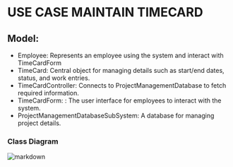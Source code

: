 # USE CASE MAINTAIN TIMECARD

## Model: 
  - Employee: Represents an employee using the system and interact with TimeCardForm
  - TimeCard: Central object for managing details such as start/end dates, status, and work entries.
  - TimeCardController: Connects to ProjectManagementDatabase to fetch required information.
  - TimeCardForm: : The user interface for employees to interact with the system.
  - ProjectManagementDatabaseSubSystem: A database for managing project details.

    
### Class Diagram
![markdown](https://www.planttext.com/api/plantuml/png/X5J1QiCm3BtdAqHFARI7NSieBLst5TOosDZEIYnQ3pikjjCjb7tP3lka_SBYr7OJI6akKPwbf_TaaR-Vtvcng6qfHP8BD0QMSYzKHGJ71Efd3Bom4Lmn3nghUR653KhoIAQKW9LvLAKMbSUOAZD1iCOl1vkv4EgJJXG01yKPh0fB6dFxpktkbKlAKRDxfMKwJBuJhoZW7KK1Z8gYxX1u_0ujmOlpwA8sk2nO2_AEwanRcavjcKbkBPsJlVOvOyl2wYfr1oDlTjZEE9Mc0Mj6z8Q2ixgWp-52rNnA2DBHwxDM7vJRDHQu9Kc5Su4P6e8GUF8ufOMccZvyfc4Smrxf8Mq4Lqn4lX3qo7SN5uLVke-eCmJjNdVSx0LMFSqwExClRRDGroOVULfYBm_qw0cUkB6tYntgBMrAcP6UmWFP-G6vmBfF-yIScAFNmSq0nkDfy-vCPUAMjjbqatGE-YfQQp21qj2vf7NILrYdoyRNrOhBKvW0vZaPrpMPKS7Sd-4V003__mC0)
